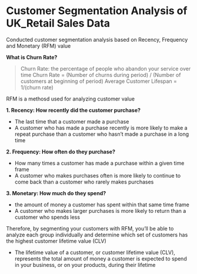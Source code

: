 # Customer Segmentation Analysis of UK_Retail Sales Data

Conducted customer segmentation analysis based on Recency, Frequency and Monetary (RFM) value

**What is Churn Rate?**

> Churn Rate: the percentage of people who abandon your service over time
> Churn Rate = (Number of churns during period) / (Number of customers at beginning of period)
> Average Customer Lifespan = 1/(churn rate)

RFM is a methosd used for analyzing customer value

**1. Recency: How recently did the customer purchase?**
  - The last time that a customer made a purchase
  - A customer who has made a purchase recently is more likely to make a repeat purchase than a customer who hasn’t made a purchase in a long time

**2. Frequency: How often do they purchase?**
  -  How many times a customer has made a purchase within a given time frame
  -  A customer who makes purchases often is more likely to continue to come back than a customer who rarely makes purchases

**3. Monetary: How much do they spend?**
  - the amount of money a customer has spent within that same time frame
  - A customer who makes larger purchases is more likely to return than a customer who spends less

Therefore, by segmenting your customers with RFM, you’ll be able to analyze each group individually and determine which set of customers has the highest customer lifetime value (CLV)
  - The lifetime value of a customer, or customer lifetime value (CLV), represents the total amount of money a customer is expected to spend in your business, or on your products, during their lifetime
